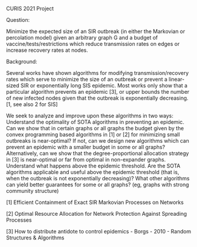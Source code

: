 CURIS 2021 Project


Question:

Minimize the expected size of an SIR outbreak (in either the Markovian or percolation model) given an arbitrary graph G and a budget of vaccine/tests/restrictions which reduce transmission rates on edges or increase recovery rates at nodes.

Background:

Several works have shown algorithms for modifying transmission/recovery rates which serve to minimize the size of an outbreak or prevent a linear-sized SIR or exponentially long SIS epidemic. Most works only show that a particular algorithm prevents an epidemic [3], or upper bounds the number of new infected nodes given that the outbreak is exponentially decreasing. [1, see also 2 for SIS]

We seek to analyze and improve upon these algorithms in two ways:
Understand the optimality of SOTA algorithms in preventing an epidemic. Can we show that in certain graphs or all graphs the budget given by the convex programming based algorithms in [1] or [2] for minimizing small outbreaks is near-optimal? If not, can we design new algorithms which can prevent an epidemic with a smaller budget in some or all graphs? Alternatively, can we show that the degree-proportional allocation strategy in [3] is near-optimal or far from optimal in non-expander graphs.
Understand what happens above the epidemic threshold. Are the SOTA algorithms applicable and useful above the epidemic threshold (that is, when the outbreak is not exponentially decreasing)? What other algorithms can yield better guarantees for some or all graphs? (eg, graphs with strong community structure)

[1] Efficient Containment of Exact SIR Markovian Processes on Networks 

[2] Optimal Resource Allocation for Network Protection Against Spreading Processes 

[3] How to distribute antidote to control epidemics - Borgs - 2010 - Random Structures & Algorithms 
